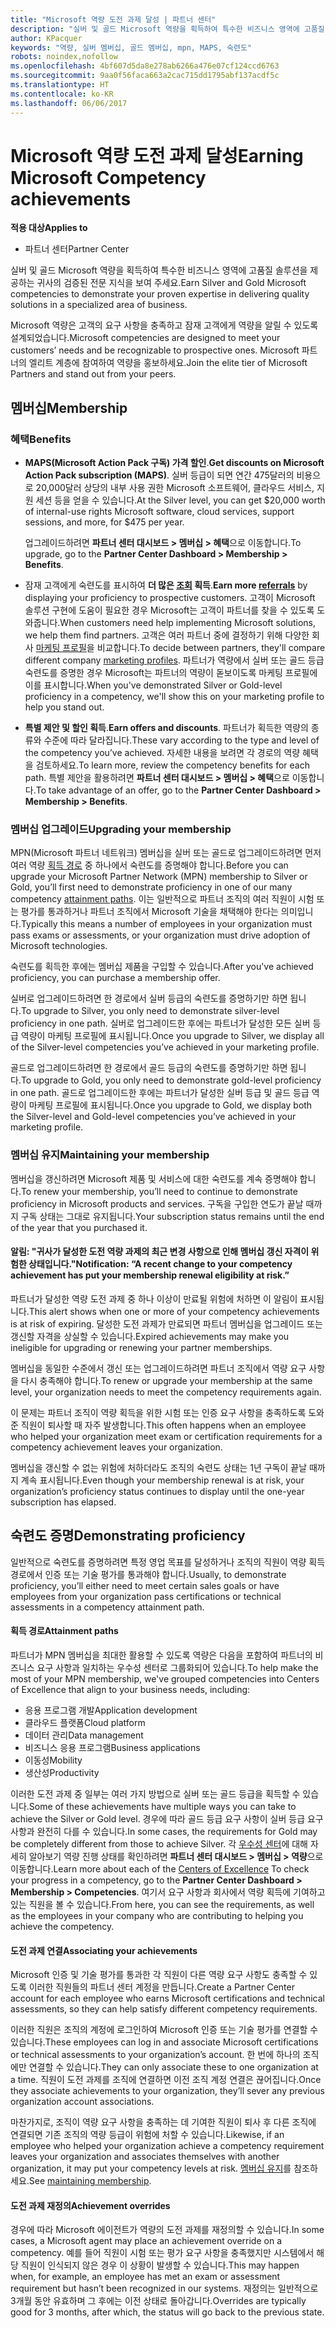 ```yaml
---
title: "Microsoft 역량 도전 과제 달성 | 파트너 센터"
description: "실버 및 골드 Microsoft 역량을 획득하여 특수한 비즈니스 영역에 고품질 솔루션을 제공하는 귀사의 검증된 전문 지식을 보여 주세요."
author: KPacquer
keywords: "역량, 실버 멤버십, 골드 멤버십, mpn, MAPS, 숙련도"
robots: noindex,nofollow
ms.openlocfilehash: 4bf607d5da8e278ab6266a476e07cf124ccd6763
ms.sourcegitcommit: 9aa0f56faca663a2cac715dd1795abf137acdf5c
ms.translationtype: HT
ms.contentlocale: ko-KR
ms.lasthandoff: 06/06/2017
---
```

# <a name="earning-microsoft-competency-achievements"></a><span data-ttu-id="b77db-104">Microsoft 역량 도전 과제 달성</span><span class="sxs-lookup"><span data-stu-id="b77db-104">Earning Microsoft Competency achievements</span></span>

**<span data-ttu-id="b77db-105">적용 대상</span><span class="sxs-lookup"><span data-stu-id="b77db-105">Applies to</span></span>**

-  <span data-ttu-id="b77db-106">파트너 센터</span><span class="sxs-lookup"><span data-stu-id="b77db-106">Partner Center</span></span>

<span data-ttu-id="b77db-107">실버 및 골드 Microsoft 역량을 획득하여 특수한 비즈니스 영역에 고품질 솔루션을 제공하는 귀사의 검증된 전문 지식을 보여 주세요.</span><span class="sxs-lookup"><span data-stu-id="b77db-107">Earn Silver and Gold Microsoft competencies to demonstrate your proven expertise in delivering quality solutions in a specialized area of business.</span></span> 

<span data-ttu-id="b77db-108">Microsoft 역량은 고객의 요구 사항을 충족하고 잠재 고객에게 역량을 알릴 수 있도록 설계되었습니다.</span><span class="sxs-lookup"><span data-stu-id="b77db-108">Microsoft competencies are designed to meet your customers’ needs and be recognizable to prospective ones.</span></span> <span data-ttu-id="b77db-109">Microsoft 파트너의 엘리트 계층에 참여하여 역량을 홍보하세요.</span><span class="sxs-lookup"><span data-stu-id="b77db-109">Join the elite tier of Microsoft Partners and stand out from your peers.</span></span>

## <a name="membership"></a><span data-ttu-id="b77db-110">멤버십</span><span class="sxs-lookup"><span data-stu-id="b77db-110">Membership</span></span>

### <a name="benefits"></a><span data-ttu-id="b77db-111">혜택</span><span class="sxs-lookup"><span data-stu-id="b77db-111">Benefits</span></span>
*  <span data-ttu-id="b77db-112">**MAPS(Microsoft Action Pack 구독) 가격 할인**.</span><span class="sxs-lookup"><span data-stu-id="b77db-112">**Get discounts on Microsoft Action Pack subscription (MAPS)**.</span></span> <span data-ttu-id="b77db-113">실버 등급이 되면 연간 475달러의 비용으로 20,000달러 상당의 내부 사용 권한 Microsoft 소프트웨어, 클라우드 서비스, 지원 세션 등을 얻을 수 있습니다.</span><span class="sxs-lookup"><span data-stu-id="b77db-113">At the Silver level, you can get $20,000 worth of internal-use rights Microsoft software, cloud services, support sessions, and more, for $475 per year.</span></span>

   <span data-ttu-id="b77db-114">업그레이드하려면 **파트너 센터 대시보드 > 멤버십 > 혜택**으로 이동합니다.</span><span class="sxs-lookup"><span data-stu-id="b77db-114">To upgrade, go to the **Partner Center Dashboard > Membership > Benefits**.</span></span>

*  <span data-ttu-id="b77db-115">잠재 고객에게 숙련도를 표시하여 **더 많은 [조회](referrals.md) 획득**.</span><span class="sxs-lookup"><span data-stu-id="b77db-115">**Earn more [referrals](referrals.md)** by displaying your proficiency to prospective customers.</span></span> <span data-ttu-id="b77db-116">고객이 Microsoft 솔루션 구현에 도움이 필요한 경우 Microsoft는 고객이 파트너를 찾을 수 있도록 도와줍니다.</span><span class="sxs-lookup"><span data-stu-id="b77db-116">When customers need help implementing Microsoft solutions, we help them find partners.</span></span> <span data-ttu-id="b77db-117">고객은 여러 파트너 중에 결정하기 위해 다양한 회사 [마케팅 프로필](create-a-marketing-profile.md)을 비교합니다.</span><span class="sxs-lookup"><span data-stu-id="b77db-117">To decide between partners, they'll compare different company [marketing profiles](create-a-marketing-profile.md).</span></span> <span data-ttu-id="b77db-118">파트너가 역량에서 실버 또는 골드 등급 숙련도를 증명한 경우 Microsoft는 파트너의 역량이 돋보이도록 마케팅 프로필에 이를 표시합니다.</span><span class="sxs-lookup"><span data-stu-id="b77db-118">When you've demonstrated Silver or Gold-level proficiency in a competency, we'll show this on your marketing profile to help you stand out.</span></span>

*  <span data-ttu-id="b77db-119">**특별 제안 및 할인 획득**.</span><span class="sxs-lookup"><span data-stu-id="b77db-119">**Earn offers and discounts**.</span></span> <span data-ttu-id="b77db-120">파트너가 획득한 역량의 종류와 수준에 따라 달라집니다.</span><span class="sxs-lookup"><span data-stu-id="b77db-120">These vary according to the type and level of the competency you’ve achieved.</span></span> <span data-ttu-id="b77db-121">자세한 내용을 보려면 각 경로의 역량 혜택을 검토하세요.</span><span class="sxs-lookup"><span data-stu-id="b77db-121">To learn more, review the competency benefits for each path.</span></span> <span data-ttu-id="b77db-122">특별 제안을 활용하려면 **파트너 센터 대시보드 > 멤버십 > 혜택**으로 이동합니다.</span><span class="sxs-lookup"><span data-stu-id="b77db-122">To take advantage of an offer, go to the **Partner Center Dashboard > Membership > Benefits**.</span></span>

### <a name="upgrading-your-membership"></a><span data-ttu-id="b77db-123">멤버십 업그레이드</span><span class="sxs-lookup"><span data-stu-id="b77db-123">Upgrading your membership</span></span>

<span data-ttu-id="b77db-124">MPN(Microsoft 파트너 네트워크) 멤버십을 실버 또는 골드로 업그레이드하려면 먼저 여러 역량 [획득 경로](#attainment_paths) 중 하나에서 숙련도를 증명해야 합니다.</span><span class="sxs-lookup"><span data-stu-id="b77db-124">Before you can upgrade your Microsoft Partner Network (MPN) membership to Silver or Gold, you’ll first need to demonstrate proficiency in one of our many competency [attainment paths](#attainment_paths).</span></span> <span data-ttu-id="b77db-125">이는 일반적으로 파트너 조직의 여러 직원이 시험 또는 평가를 통과하거나 파트너 조직에서 Microsoft 기술을 채택해야 한다는 의미입니다.</span><span class="sxs-lookup"><span data-stu-id="b77db-125">Typically this means a number of employees in your organization must pass exams or assessments, or your organization must drive adoption of Microsoft technologies.</span></span> 

<span data-ttu-id="b77db-126">숙련도를 획득한 후에는 멤버십 제품을 구입할 수 있습니다.</span><span class="sxs-lookup"><span data-stu-id="b77db-126">After you've achieved proficiency, you can purchase a membership offer.</span></span>

<span data-ttu-id="b77db-127">실버로 업그레이드하려면 한 경로에서 실버 등급의 숙련도를 증명하기만 하면 됩니다.</span><span class="sxs-lookup"><span data-stu-id="b77db-127">To upgrade to Silver, you only need to demonstrate silver-level proficiency in one path.</span></span> <span data-ttu-id="b77db-128">실버로 업그레이드한 후에는 파트너가 달성한 모든 실버 등급 역량이 마케팅 프로필에 표시됩니다.</span><span class="sxs-lookup"><span data-stu-id="b77db-128">Once you upgrade to Silver, we display all of the Silver-level competencies you’ve achieved in your marketing profile.</span></span> 

<span data-ttu-id="b77db-129">골드로 업그레이드하려면 한 경로에서 골드 등급의 숙련도를 증명하기만 하면 됩니다.</span><span class="sxs-lookup"><span data-stu-id="b77db-129">To upgrade to Gold, you only need to demonstrate gold-level proficiency in one path.</span></span> <span data-ttu-id="b77db-130">골드로 업그레이드한 후에는 파트너가 달성한 실버 등급 및 골드 등급 역량이 마케팅 프로필에 표시됩니다.</span><span class="sxs-lookup"><span data-stu-id="b77db-130">Once you upgrade to Gold, we display both the Silver-level and Gold-level competencies you’ve achieved in your marketing profile.</span></span> 

### <span data-ttu-id="b77db-131"><a href="" id="maintaining_membership"></a>멤버십 유지</span><span class="sxs-lookup"><span data-stu-id="b77db-131"><a href="" id="maintaining_membership"></a>Maintaining your membership</span></span>

<span data-ttu-id="b77db-132">멤버십을 갱신하려면 Microsoft 제품 및 서비스에 대한 숙련도를 계속 증명해야 합니다.</span><span class="sxs-lookup"><span data-stu-id="b77db-132">To renew your membership, you’ll need to continue to demonstrate proficiency in Microsoft products and services.</span></span> <span data-ttu-id="b77db-133">구독을 구입한 연도가 끝날 때까지 구독 상태는 그대로 유지됩니다.</span><span class="sxs-lookup"><span data-stu-id="b77db-133">Your subscription status remains until the end of the year that you purchased it.</span></span>

#### <a name="notification-a-recent-change-to-your-competency-achievement-has-put-your-membership-renewal-eligibility-at-risk"></a><span data-ttu-id="b77db-134">알림: "귀사가 달성한 도전 역량 과제의 최근 변경 사항으로 인해 멤버십 갱신 자격이 위험한 상태입니다."</span><span class="sxs-lookup"><span data-stu-id="b77db-134">Notification: “A recent change to your competency achievement has put your membership renewal eligibility at risk.”</span></span>

<span data-ttu-id="b77db-135">파트너가 달성한 역량 도전 과제 중 하나 이상이 만료될 위험에 처하면 이 알림이 표시됩니다.</span><span class="sxs-lookup"><span data-stu-id="b77db-135">This alert shows when one or more of your competency achievements is at risk of expiring.</span></span> <span data-ttu-id="b77db-136">달성한 도전 과제가 만료되면 파트너 멤버십을 업그레이드 또는 갱신할 자격을 상실할 수 있습니다.</span><span class="sxs-lookup"><span data-stu-id="b77db-136">Expired achievements may make you ineligible for upgrading or renewing your partner memberships.</span></span> 

<span data-ttu-id="b77db-137">멤버십을 동일한 수준에서 갱신 또는 업그레이드하려면 파트너 조직에서 역량 요구 사항을 다시 충족해야 합니다.</span><span class="sxs-lookup"><span data-stu-id="b77db-137">To renew or upgrade your membership at the same level, your organization needs to meet the competency requirements again.</span></span>

<span data-ttu-id="b77db-138">이 문제는 파트너 조직이 역량 획득을 위한 시험 또는 인증 요구 사항을 충족하도록 도와준 직원이 퇴사할 때 자주 발생합니다.</span><span class="sxs-lookup"><span data-stu-id="b77db-138">This often happens when an employee who helped your organization meet exam or certification requirements for a competency achievement leaves your organization.</span></span> 

<span data-ttu-id="b77db-139">멤버십을 갱신할 수 없는 위험에 처하더라도 조직의 숙련도 상태는 1년 구독이 끝날 때까지 계속 표시됩니다.</span><span class="sxs-lookup"><span data-stu-id="b77db-139">Even though your membership renewal is at risk, your organization’s proficiency status continues to display until the one-year subscription has elapsed.</span></span>


## <a name="demonstrating-proficiency"></a><span data-ttu-id="b77db-140">숙련도 증명</span><span class="sxs-lookup"><span data-stu-id="b77db-140">Demonstrating proficiency</span></span>

<span data-ttu-id="b77db-141">일반적으로 숙련도를 증명하려면 특정 영업 목표를 달성하거나 조직의 직원이 역량 획득 경로에서 인증 또는 기술 평가를 통과해야 합니다.</span><span class="sxs-lookup"><span data-stu-id="b77db-141">Usually, to demonstrate proficiency, you’ll either need to meet certain sales goals or have employees from your organization pass certifications or technical assessments in a competency attainment path.</span></span>

#### <span data-ttu-id="b77db-142"><a href="" id="attainment_paths"></a>획득 경로</span><span class="sxs-lookup"><span data-stu-id="b77db-142"><a href="" id="attainment_paths"></a>Attainment paths</span></span>

<span data-ttu-id="b77db-143">파트너가 MPN 멤버십을 최대한 활용할 수 있도록 역량은 다음을 포함하여 파트너의 비즈니스 요구 사항과 일치하는 우수성 센터로 그룹화되어 있습니다.</span><span class="sxs-lookup"><span data-stu-id="b77db-143">To help make the most of your MPN membership, we've grouped competencies into Centers of Excellence that align to your business needs, including:</span></span>

*  <span data-ttu-id="b77db-144">응용 프로그램 개발</span><span class="sxs-lookup"><span data-stu-id="b77db-144">Application development</span></span>
*  <span data-ttu-id="b77db-145">클라우드 플랫폼</span><span class="sxs-lookup"><span data-stu-id="b77db-145">Cloud platform</span></span>
*  <span data-ttu-id="b77db-146">데이터 관리</span><span class="sxs-lookup"><span data-stu-id="b77db-146">Data management</span></span>
*  <span data-ttu-id="b77db-147">비즈니스 응용 프로그램</span><span class="sxs-lookup"><span data-stu-id="b77db-147">Business applications</span></span>
*  <span data-ttu-id="b77db-148">이동성</span><span class="sxs-lookup"><span data-stu-id="b77db-148">Mobility</span></span>
*  <span data-ttu-id="b77db-149">생산성</span><span class="sxs-lookup"><span data-stu-id="b77db-149">Productivity</span></span>

<span data-ttu-id="b77db-150">이러한 도전 과제 중 일부는 여러 가지 방법으로 실버 또는 골드 등급을 획득할 수 있습니다.</span><span class="sxs-lookup"><span data-stu-id="b77db-150">Some of these achievements have multiple ways you can take to achieve the Silver or Gold level.</span></span> <span data-ttu-id="b77db-151">경우에 따라 골드 등급 요구 사항이 실버 등급 요구 사항과 완전히 다를 수 있습니다.</span><span class="sxs-lookup"><span data-stu-id="b77db-151">In some cases, the requirements for Gold may be completely different from those to achieve Silver.</span></span>
<span data-ttu-id="b77db-152">각 [우수성 센터](https://partner.microsoft.com/membership/competencies)에 대해 자세히 알아보기 역량 진행 상태를 확인하려면 **파트너 센터 대시보드 > 멤버십 > 역량**으로 이동합니다.</span><span class="sxs-lookup"><span data-stu-id="b77db-152">Learn more about each of the [Centers of Excellence](https://partner.microsoft.com/membership/competencies) To check your progress in a competency, go to the **Partner Center Dashboard > Membership > Competencies**.</span></span> <span data-ttu-id="b77db-153">여기서 요구 사항과 회사에서 역량 획득에 기여하고 있는 직원을 볼 수 있습니다.</span><span class="sxs-lookup"><span data-stu-id="b77db-153">From here, you can see the requirements, as well as the employees in your company who are contributing to helping you achieve the competency.</span></span>

#### <span data-ttu-id="b77db-154"><a href="" id="associating_achievements"></a>도전 과제 연결</span><span class="sxs-lookup"><span data-stu-id="b77db-154"><a href="" id="associating_achievements"></a>Associating your achievements</span></span>

<span data-ttu-id="b77db-155">Microsoft 인증 및 기술 평가를 통과한 각 직원이 다른 역량 요구 사항도 충족할 수 있도록 이러한 직원들의 파트너 센터 계정을 만듭니다.</span><span class="sxs-lookup"><span data-stu-id="b77db-155">Create a Partner Center account for each employee who earns Microsoft certifications and technical assessments, so they can help satisfy different competency requirements.</span></span>

<span data-ttu-id="b77db-156">이러한 직원은 조직의 계정에 로그인하여 Microsoft 인증 또는 기술 평가를 연결할 수 있습니다.</span><span class="sxs-lookup"><span data-stu-id="b77db-156">These employees can log in and associate Microsoft certifications or technical assessments to your organization’s account.</span></span> <span data-ttu-id="b77db-157">한 번에 하나의 조직에만 연결할 수 있습니다.</span><span class="sxs-lookup"><span data-stu-id="b77db-157">They can only associate these to one organization at a time.</span></span> <span data-ttu-id="b77db-158">직원이 도전 과제를 조직에 연결하면 이전 조직 계정 연결은 끊어집니다.</span><span class="sxs-lookup"><span data-stu-id="b77db-158">Once they associate achievements to your organization, they’ll sever any previous organization account associations.</span></span>

<span data-ttu-id="b77db-159">마찬가지로, 조직이 역량 요구 사항을 충족하는 데 기여한 직원이 퇴사 후 다른 조직에 연결되면 기존 조직의 역량 등급이 위험에 처할 수 있습니다.</span><span class="sxs-lookup"><span data-stu-id="b77db-159">Likewise, if an employee who helped your organization achieve a competency requirement leaves your organization and associates themselves with another organization, it may put your competency levels at risk.</span></span> <span data-ttu-id="b77db-160">[멤버십 유지](#maintaining_membership)를 참조하세요.</span><span class="sxs-lookup"><span data-stu-id="b77db-160">See [maintaining membership](#maintaining_membership).</span></span>

#### <span data-ttu-id="b77db-161"><a href="" id="#achievement_override"></a>도전 과제 재정의</span><span class="sxs-lookup"><span data-stu-id="b77db-161"><a href="" id="#achievement_override"></a>Achievement overrides</span></span>

<span data-ttu-id="b77db-162">경우에 따라 Microsoft 에이전트가 역량의 도전 과제를 재정의할 수 있습니다.</span><span class="sxs-lookup"><span data-stu-id="b77db-162">In some cases, a Microsoft agent may place an achievement override on a competency.</span></span> <span data-ttu-id="b77db-163">예를 들어 직원이 시험 또는 평가 요구 사항을 충족했지만 시스템에서 해당 직원이 인식되지 않은 경우 이 상황이 발생할 수 있습니다.</span><span class="sxs-lookup"><span data-stu-id="b77db-163">This may happen when, for example, an employee has met an exam or assessment requirement but hasn’t been recognized in our systems.</span></span> <span data-ttu-id="b77db-164">재정의는 일반적으로 3개월 동안 유효하며 그 후에는 이전 상태로 돌아갑니다.</span><span class="sxs-lookup"><span data-stu-id="b77db-164">Overrides are typically good for 3 months, after which, the status will go back to the previous state.</span></span> 
